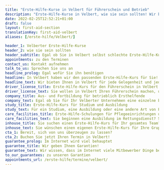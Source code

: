 ```yaml
---
title: "Erste-Hilfe-Kurse in Velbert für Führerschein und Betrieb"
description: "Erste-Hilfe-Kurse in Velbert, wie sie sein sollten! Wir bieten Ihnen Erste-Hilfe-Kurse für den Führerschein, Betrieb und individuellen Bedarf."
date: 2022-02-25T12:52:21+01:00
draft: false
layout: first-aid-section
translationKey: first-aid-velbert
aliases: [/erste-hilfe/Velbert/]

header_1: Velberter Erste-Hilfe-Kurse
header_2: wie sie sein sollten
header_subtitle: Egal ob Sie in Velbert selbst schlechte Erste-Hilfe-Kurse erlebt oder <i>nur</i> hiervon gehört haben. Wir werden Ihre Erfahrungen verbessern!
appointments: zu den Terminen
contact_us: Kontakt aufnehmen
talk_to_us: Sprechen Sie uns an
headline_prolog: Egal wofür Sie ihn benötigen
headline: In Velbert haben wir den passenden Erste-Hilfe-Kurs für Sie!
headline_text: Wir bieten Ihnen in Velbert für jede Gelegenheit und jeden Bedarf den richtigen Erste-Hilfe-Kurs. Jedes Kursformat bieten wir Ihnen in unseren Velberter Räumlichkeiten oder auf Wunsch auch gerne bei Ihnen vor Ort an.
driver_license_title: Erste-Hilfe-Kurs für den Führerschein in Velbert
driver_license_text: Sie wollen in Velbert Ihren Führerschein machen, um eine neue Klasse erweitern oder zurückerhalten? Wir haben den Erste-Hilfe-Kurs, den Sie brauchen! In nur einem Tag und wenigen Stunden, dafür mit viel Spaß.
company_title: Aus- und Fortbildung für betrieblich Ersthelfende
company_text: Egal ob Sie für Ihr Velberter Unternehmen eine einzelne betriebliche Ersthelfer:in aus- bzw. fortbilden wollen oder eine ganze Gruppe Ihrer Mitarbeitenden geschult werden soll. Wir sind von den BGs und UKs anerkannt und rechnen, für Sie komplett kostenfrei, direkt mit diesen ab.
study_title: Erste-Hilfe-Kurs für Studium und Ausbildung
study_text: Für ein Studium, eine Ausbildung oder eine andere Art von Prüfung benötigen Sie einen Erste-Hilfe-Kurs? Sie sind Taucher oder machen Ihre JuLeiCa? Dann sind Sie bei uns richtig!
care_facilities_title: Erste-Hilfe-Schulungen für Pflegeeinrichtungen und Rettung
care_facilities_text: Sie beginnen eine Ausbildung im Rettungsdienst? Sie arbeiten in einem Pflegedienst oder einer Pflegeeinrichtung für alte Menschen? Auch Kurse nach Vorgaben des MDK bieten wir selbstverständlich an.
inhouse_title: Sie suchen einen Erste-Hilfe-Kurs für Ihr gesamtes Team?
inhouse_text: Sie wünschen einen eigenen Erste-Hilfe-Kurs für Ihre Gruppe, ohne fremde Teilnehmer:innen? Gerne kommen wir zu Ihnen oder bieten Ihnen in unseren Räumlichkeiten Ihren individuell für Sie gestalteten Kurs.
cta_1: Bereit, sich von uns überzeugen zu lassen?
cta_2: Buchen Sie jetzt Ihren Termin in Velbert!
guarantee_prolog: Im Internet wird viel behauptet
guarantee_title: Wir geben Ihnen Garantien!
guarantee_text: Wir wissen, dass im Internet viele Mitbewerber Dinge behaupten, die dann doch nicht eingehalten werden (können). Und weil wir meinen, was wir sagen, garantieren wir Ihnen Ihren Lernerfolg.
to_our_guarantees: zu unseren Garantien
appointments_url: /erste-hilfe/termine/velbert/
---
```

